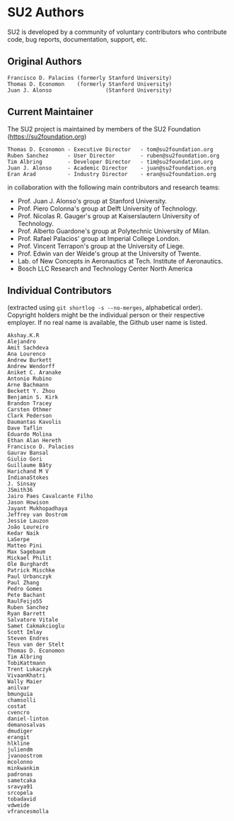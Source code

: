 # SU2 Authors #

SU2 is developed by a community of voluntary contributors who contribute code, bug reports, documentation, support, etc.

## Original Authors ##

```
Francisco D. Palacios (formerly Stanford University)
Thomas D. Economon    (formerly Stanford University)
Juan J. Alonso                 (Stanford University)
```

## Current Maintainer ##

The SU2 project is maintained by members of the SU2 Foundation (https://su2foundation.org)

```
Thomas D. Economon - Executive Director   - tom@su2foundation.org
Ruben Sanchez      - User Director        - ruben@su2foundation.org
Tim Albring        - Developer Director   - tim@su2foundation.org
Juan J. Alonso     - Academic Director    - juan@su2foundation.org
Eran Arad          - Industry Director    - eran@su2foundation.org
```

in collaboration with the following main contributors and research teams:

- Prof. Juan J. Alonso's group at Stanford University.
- Prof. Piero Colonna's group at Delft University of Technology.
- Prof. Nicolas R. Gauger's group at Kaiserslautern University of Technology.
- Prof. Alberto Guardone's group at Polytechnic University of Milan.
- Prof. Rafael Palacios' group at Imperial College London.
- Prof. Vincent Terrapon's group at the University of Liege.
- Prof. Edwin van der Weide's group at the University of Twente.
- Lab. of New Concepts in Aeronautics at Tech. Institute of Aeronautics.
- Bosch LLC Research and Technology Center North America


## Individual Contributors ##

(extracted using `git shortlog -s --no-merges`, alphabetical order).
Copyright holders might be the individual person or their respective employer. If no real name is available, the Github user name is listed.

```
Akshay.K.R
Alejandro
Amit Sachdeva
Ana Lourenco
Andrew Burkett
Andrew Wendorff
Aniket C. Aranake
Antonio Rubino
Arne Bachmann
Beckett Y. Zhou
Benjamin S. Kirk
Brandon Tracey
Carsten Othmer
Clark Pederson
Daumantas Kavolis
Dave Taflin
Eduardo Molina
Ethan Alan Hereth
Francisco D. Palacios
Gaurav Bansal
Giulio Gori
Guillaume Bâty
Harichand M V
IndianaStokes
J. Sinsay
JSmith36
Jairo Paes Cavalcante Filho
Jason Howison
Jayant Mukhopadhaya
Jeffrey van Oostrom
Jessie Lauzon
João Loureiro
Kedar Naik
LaSerpe
Matteo Pini
Max Sagebaum
Mickael Philit
Ole Burghardt
Patrick Mischke
Paul Urbanczyk
Paul Zhang
Pedro Gomes
Pete Bachant
RaulFeijo55
Ruben Sanchez
Ryan Barrett
Salvatore Vitale
Samet Cakmakcioglu
Scott Imlay
Steven Endres
Teus van der Stelt
Thomas D. Economon
Tim Albring
TobiKattmann
Trent Lukaczyk
VivaanKhatri
Wally Maier
anilvar
bmunguia
chamsolli
costat
cvencro
daniel-linton
demanosalvas
dmudiger
erangit
hlkline
juliendm
jvanoostrom
mcolonno
minkwankim
padronas
sametcaka
sravya91
srcopela
tobadavid
vdweide
vfrancesmolla
```

